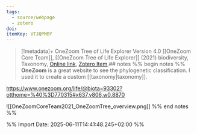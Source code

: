 ```yaml
---
tags:
  - source/webpage
  - zotero
doi: 
itemKey: VTJQPMBY
---
```

>[!metadata]+
> OneZoom Tree of Life Explorer Version 4.0
> [[OneZoom Core Team]], 
> [[OneZoom Tree of Life Explorer]] (2021)
> biodiversity, Taxonomy, 
> [Online link](https://www.onezoom.org/), [Zotero Item](zotero://select/library/items/VTJQPMBY),## notes %% begin notes %%
**OneZoom** is a great website to see the phylogenetic classification. I used it to create a custom [[taxonomy|taxonomy]].

https://www.onezoom.org/life/@biota=93302?otthome=%40%3D770315#x637,y806,w0.8870

![[OneZoomCoreTeam2021_OneZoomTree_overview.png]]
%% end notes %%

%% Import Date: 2025-06-11T14:41:48.245+02:00 %%
